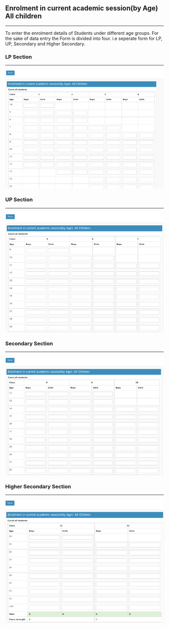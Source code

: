 ## Enrolment in current academic session(by Age) All children
----

To enter the enrolment details of Students under different age groups. For the sake of data entry the Form is divided into four. i.e seperate form for LP, UP, Secondary and Higher Secondary.

### LP Section
-------
![Enrolment by Age](age_lp.png "Enrolment by Age")


### UP Section
-------
![Enrolment by Age](age_up.png "Enrolment by Age")


### Secondary Section
-------
![Enrolment by Age](age_hs.png "Enrolment by Age")


### Higher Secondary Section
-------
![Enrolment by Age](age_hss.png "Enrolment by Age")

